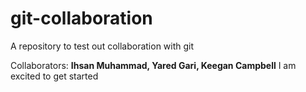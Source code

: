 # git-collaboration
A repository to test out collaboration with git

Collaborators: __Ihsan Muhammad, Yared Gari, Keegan Campbell__
I am excited to get started
